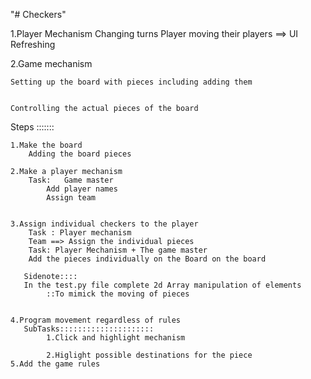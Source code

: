 "# Checkers" 

1.Player Mechanism 
    Changing turns
    Player moving their players ==> UI Refreshing 


2.Game mechanism
    
    Setting up the board with pieces including adding them 
    
    
    Controlling the actual pieces of the board 
    
    
Steps :::::::

    1.Make the board
        Adding the board pieces
       
    2.Make a player mechanism
        Task:   Game master
            Add player names 
            Assign team 
            
            
    3.Assign individual checkers to the player
        Task : Player mechanism  
        Team ==> Assign the individual pieces
        Task: Player Mechanism + The game master
        Add the pieces individually on the Board on the board
       
       Sidenote::::
       In the test.py file complete 2d Array manipulation of elements
            ::To mimick the moving of pieces
        
     
    4.Program movement regardless of rules 
       SubTasks:::::::::::::::::::::
            1.Click and highlight mechanism
                
            2.Higlight possible destinations for the piece
    5.Add the game rules 